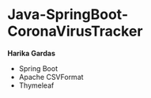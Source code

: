 # Java-SpringBoot-CoronaVirusTracker


****Harika Gardas****

* Spring Boot
* Apache CSVFormat
* Thymeleaf
